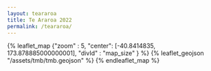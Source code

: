 ```yaml
---
layout: teararoa
title: Te Araroa 2022
permalink: /teararoa/
---
```


{% leaflet_map {"zoom" : 5,
"center": [-40.8414835, 173.878885000000001],
"divId" : "map_size" } %}
{% leaflet_geojson "/assets/tmb/tmb.geojson" %}
{% endleaflet_map %}



<br />
